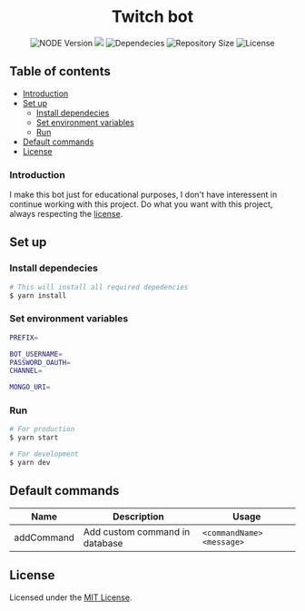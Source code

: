 <div align="center">
  <h1>Twitch bot</h1>
  <img src="https://img.shields.io/badge/node-%3E%3D12.0.0-%2368a063" alt="NODE Version">
  <a href="https://standardjs.com/"><img src="https://img.shields.io/badge/code%20style-standard.js-informational"></a>
  <img src="https://img.shields.io/david/samueldurantes/twitch-bot" alt="Dependecies">
  <img src="https://img.shields.io/github/repo-size/samueldurantes/twitch-bot" alt="Repository Size">
  <img src="https://img.shields.io/github/license/samueldurantes/twitch-bot" alt="License">
</div>

## Table of contents

- [Introduction](#introduction)
- [Set up](#set-up)
  - [Install dependecies](#install-dependecies)
  - [Set environment variables](#set-environment-variables)
  - [Run](#run)
- [Default commands](#default-commands)
- [License](#license)

### Introduction

I make this bot just for educational purposes, I don't have interessent in continue working with this project. Do what you want with this project, always respecting the [license](https://github.com/samueldurantes/twitch-bot/blob/master/LICENSE.md).

## Set up

### Install dependecies
```bash
# This will install all required depedencies
$ yarn install
```
### Set environment variables
```bash
PREFIX=

BOT_USERNAME=
PASSWORD_OAUTH=
CHANNEL=

MONGO_URI=
```
### Run
```bash
# For production
$ yarn start

# For development
$ yarn dev
```

## Default commands
Name | Description | Usage |
-----|-------------|-------|
addCommand | Add custom command in database | `<commandName> <message>`

## License

Licensed under the [MIT License](https://github.com/samueldurantes/twitch-bot/blob/master/LICENSE).
